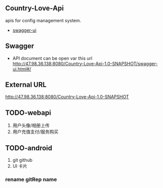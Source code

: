 ## Country-Love-Api
apis for config management system.
* [swagger-ui](http://localhost:8080/swagger-ui.html)

## Swagger
* API document can be open var this url  
http://47.98.36.138:8080/Country-Love-Api-1.0-SNAPSHOT/swagger-ui.html#/  

## External URL
http://47.98.36.138:8080/Country-Love-Api-1.0-SNAPSHOT  

## TODO-webapi
1. 用户头像/相册上传
2. 用户充值支付/服务购买

## TODO-android
1. git github 
2. UI 卡片

### rename gitRep name

